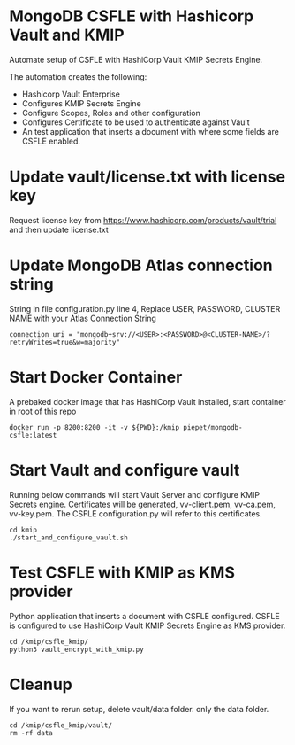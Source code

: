 # MongoDB CSFLE with Hashicorp Vault and KMIP

Automate setup of CSFLE with HashiCorp Vault KMIP Secrets Engine.

The automation creates the following:
* Hashicorp Vault Enterprise
* Configures KMIP Secrets Engine
* Configure Scopes, Roles and other configuration
* Configures Certificate to be used to authenticate against Vault
* An test application that inserts a document with where some fields are CSFLE enabled.

# Update vault/license.txt with license key
Request license key from https://www.hashicorp.com/products/vault/trial and then update license.txt

# Update MongoDB Atlas connection string
String in file configuration.py line 4, Replace USER, PASSWORD, CLUSTER NAME with your Atlas Connection String
```
connection_uri = "mongodb+srv://<USER>:<PASSWORD>@<CLUSTER-NAME>/?retryWrites=true&w=majority"
```
# Start Docker Container
A prebaked docker image that has HashiCorp Vault installed, start container in root of this repo
```
docker run -p 8200:8200 -it -v ${PWD}:/kmip piepet/mongodb-csfle:latest
```
# Start Vault and configure vault
Running below commands will start Vault Server and configure KMIP Secrets engine. Certificates will be generated, vv-client.pem, vv-ca.pem, vv-key.pem. The CSFLE configuration.py will refer to this certificates.
```
cd kmip
./start_and_configure_vault.sh
```

# Test CSFLE with KMIP as KMS provider
Python application that inserts a document with CSFLE configured. CSFLE is configured to use HashiCorp Vault KMIP Secrets Engine as KMS provider.
```
cd /kmip/csfle_kmip/
python3 vault_encrypt_with_kmip.py
```

# Cleanup
If you want to rerun setup, delete vault/data folder. only the data folder.
```
cd /kmip/csfle_kmip/vault/
rm -rf data
```